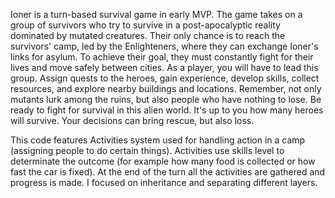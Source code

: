 Ioner is a turn-based survival game in early MVP. The game takes on a group of survivors who try to survive in a post-apocalyptic reality dominated by mutated creatures. Their only chance is to reach the survivors' camp, led by the Enlighteners, where they can exchange Ioner's links for asylum. To achieve their goal, they must constantly fight for their lives and move safely between cities.
As a player, you will have to lead this group. Assign quests to the heroes, gain experience, develop skills, collect resources, and explore nearby buildings and locations.
Remember, not only mutants lurk among the ruins, but also people who have nothing to lose. Be ready to fight for survival in this alien world. It's up to you how many heroes will survive. Your decisions can bring rescue, but also loss.

 This code features Activities system used for handling action in a camp (assigning people to do certain things). Activities use skills level to determinate the outcome (for example how many food is collected or how fast the car is fixed). At the end of the turn all the activities are gathered and progress is made. I focused on inheritance and separating different layers.